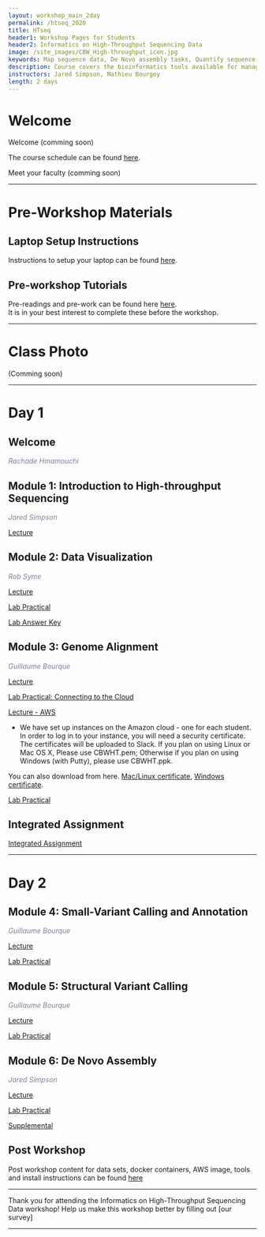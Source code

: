 ```yaml
---
layout: workshop_main_2day
permalink: /htseq_2020
title: HTseq
header1: Workshop Pages for Students
header2: Informatics on High-Throughput Sequencing Data
image: /site_images/CBW_High-throughput_icon.jpg
keywords: Map sequence data, De Novo assembly tasks, Quantify sequence data
description: Course covers the bioinformatics tools available for managing and interpreting high-throughput sequencing data, where the focus is on Illumina reads although information is applicable to all sequencer reads. 
instructors: Jared Simpson, Mathieu Bourgey
length: 2 days
---
```


# Welcome <a id="welcome"></a>

Welcome (comming soon)

The course schedule can be found [here](https://bioinformaticsdotca.github.io/htseq_2020_schedule).

Meet your faculty (comming soon)
  

***

# Pre-Workshop Materials <a id="preworkshop"></a>

## Laptop Setup Instructions

Instructions to setup your laptop can be found [here](https://bioinformaticsdotca.github.io/htseq_2020_installation).

## Pre-workshop Tutorials

Pre-readings and pre-work can be found here [here](https://bioinformaticsdotca.github.io/htseq_2020_prework).  
It is in your best interest to complete these before the workshop.

***

# Class Photo
 
(Comming soon)

***

# Day 1 <a id="day1"></a>

## Welcome

*<font color="#827e9c">Rachade Hmamouchi</font>*


## Module 1: Introduction to High-throughput Sequencing

*<font color="#827e9c">Jared Simpson</font>* 

[Lecture](https://drive.google.com/a/bioinformatics.ca/file/d/1c9GhQEzqpxhpEg7FMjI3uG7H-s9Zf-P3/view?usp=sharing)

## Module 2: Data Visualization

*<font color="#827e9c">Rob Syme</font>* 

[Lecture](https://drive.google.com/a/bioinformatics.ca/file/d/1Hy8x5ZexnP9Wvri0vGZzHLLRiIrXU8Ia/view?usp=sharing)

[Lab Practical](https://bioinformaticsdotca.github.io/htseq_2019_module2_lab)

[Lab Answer Key](https://bioinformaticsdotca.github.io/htseq_2019_module2_lab_answers)   
  

## Module 3: Genome Alignment

*<font color="#827e9c">Guillaume Bourque</font>* 

[Lecture](https://drive.google.com/a/bioinformatics.ca/file/d/1APBQV9SvvU2PUiNS3o4tEBz9DAeuHNmB/view?usp=sharing)

[Lab Practical: Connecting to the Cloud](http://bioinformaticsdotca.github.io/AWS_setup)

[Lecture - AWS](https://drive.google.com/a/bioinformatics.ca/file/d/18avla7ZXf7j4zBvKYjoYiZnuf7kbPzeP/view?usp=sharing)  

* We have set up instances on the Amazon cloud - one for each student. In order to log in to your instance, you will need a security certificate. The certificates will be uploaded to Slack. If you plan on using Linux or Mac OS X, Please use CBWHT.pem; Otherwise if you plan on using Windows (with Putty), please use CBWHT.ppk.

You can also download from here. [Mac/Linux certificate](http://ht.oicrcbw.ca/private/CBWHT.pem), [Windows certificate](http://ht.oicrcbw.ca/private/CBWHT.ppk).

[Lab Practical](https://bioinformaticsdotca.github.io/htseq_2019_module3_lab)  

## Integrated Assignment

[Integrated Assignment](https://bioinformaticsdotca.github.io/htseq_2019_IA)    

***

# Day 2 <a id="day2"></a>

## Module 4: Small-Variant Calling and Annotation

*<font color="#827e9c">Guillaume Bourque</font>* 

[Lecture](https://drive.google.com/a/bioinformatics.ca/file/d/100_N2hRYbybxPx_HX7KFMvU8N7s3OfRd/view?usp=sharing)

[Lab Practical](https://bioinformaticsdotca.github.io/htseq_2019_module4_lab)  

## Module 5: Structural Variant Calling

*<font color="#827e9c">Guillaume Bourque</font>* 

[Lecture](https://drive.google.com/a/bioinformatics.ca/file/d/1foZ4PoOeID9JCCnIQhgEhsCVcKyIHZu2/view?usp=sharing)

[Lab Practical](https://bioinformaticsdotca.github.io/htseq_2019_module5_lab)  

## Module 6: De Novo Assembly

*<font color="#827e9c">Jared Simpson</font>* 

[Lecture](https://drive.google.com/a/bioinformatics.ca/file/d/1JmpTr9EaNONNwFmC5MpHP7C1dorrM3_5/view?usp=sharing)

[Lab Practical](https://bioinformaticsdotca.github.io/htseq_2019_module6_lab)

[Supplemental](https://bioinformaticsdotca.github.io/htseq_2019_module6_lab_supplement)

## Post Workshop 

Post workshop content for data sets, docker containers, AWS image, tools and install instructions can be found [here](https://bioinformaticsdotca.github.io/htseq_2020_post-workshop)  

***

Thank you for attending the Informatics on High-Throughput Sequencing Data workshop! Help us make this workshop better by filling out [our survey]

***



  
  

